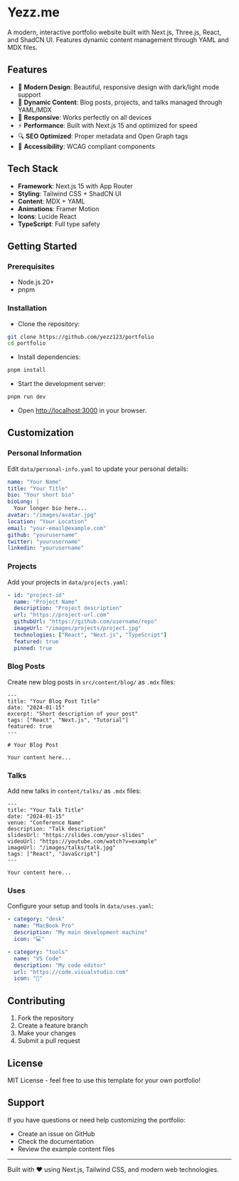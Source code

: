 # Yezz.me

A modern, interactive portfolio website built with Next.js, Three.js, React, and ShadCN UI. Features dynamic content management through YAML and MDX files.

## Features

- 🎨 **Modern Design**: Beautiful, responsive design with dark/light mode support
- 📝 **Dynamic Content**: Blog posts, projects, and talks managed through YAML/MDX
- 📱 **Responsive**: Works perfectly on all devices
- ⚡ **Performance**: Built with Next.js 15 and optimized for speed
- 🔍 **SEO Optimized**: Proper metadata and Open Graph tags
- 🎯 **Accessibility**: WCAG compliant components

## Tech Stack

- **Framework**: Next.js 15 with App Router
- **Styling**: Tailwind CSS + ShadCN UI
- **Content**: MDX + YAML
- **Animations**: Framer Motion
- **Icons**: Lucide React
- **TypeScript**: Full type safety

## Getting Started

### Prerequisites

- Node.js 20+
- pnpm

### Installation

- Clone the repository:

```bash
git clone https://github.com/yezz123/portfolio
cd portfolio
```

- Install dependencies:

```bash
pnpm install
```

- Start the development server:

```bash
pnpm run dev
```

- Open [http://localhost:3000](http://localhost:3000) in your browser.

## Customization

### Personal Information

Edit `data/personal-info.yaml` to update your personal details:

```yaml
name: "Your Name"
title: "Your Title"
bio: "Your short bio"
bioLong: |
  Your longer bio here...
avatar: "/images/avatar.jpg"
location: "Your Location"
email: "your-email@example.com"
github: "yourusername"
twitter: "yourusername"
linkedin: "yourusername"
```

### Projects

Add your projects in `data/projects.yaml`:

```yaml
- id: "project-id"
  name: "Project Name"
  description: "Project description"
  url: "https://project-url.com"
  githubUrl: "https://github.com/username/repo"
  imageUrl: "/images/projects/project.jpg"
  technologies: ["React", "Next.js", "TypeScript"]
  featured: true
  pinned: true
```

### Blog Posts

Create new blog posts in `src/content/blog/` as `.mdx` files:

```mdx
---
title: "Your Blog Post Title"
date: "2024-01-15"
excerpt: "Short description of your post"
tags: ["React", "Next.js", "Tutorial"]
featured: true
---

# Your Blog Post

Your content here...
```

### Talks

Add new talks in `content/talks/` as `.mdx` files:

```mdx
---
title: "Your Talk Title"
date: "2024-01-15"
venue: "Conference Name"
description: "Talk description"
slidesUrl: "https://slides.com/your-slides"
videoUrl: "https://youtube.com/watch?v=example"
imageUrl: "/images/talks/talk.jpg"
tags: ["React", "JavaScript"]
---

Your content here...
```

### Uses

Configure your setup and tools in `data/uses.yaml`:

```yaml
- category: "desk"
  name: "MacBook Pro"
  description: "My main development machine"
  icon: "💻"

- category: "tools"
  name: "VS Code"
  description: "My code editor"
  url: "https://code.visualstudio.com"
  icon: "📝"
```

## Contributing

1. Fork the repository
2. Create a feature branch
3. Make your changes
4. Submit a pull request

## License

MIT License - feel free to use this template for your own portfolio!

## Support

If you have questions or need help customizing the portfolio:

- Create an issue on GitHub
- Check the documentation
- Review the example content files

---

Built with ❤️ using Next.js, Tailwind CSS, and modern web technologies.

